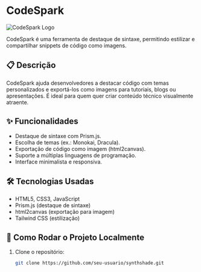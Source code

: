 # CodeSpark

![CodeSpark Logo](https://via.placeholder.com/150) <!-- Substitua por um logo real -->

CodeSpark é uma ferramenta de destaque de sintaxe, permitindo estilizar e compartilhar snippets de código como imagens.

## 📋 Descrição

CodeSpark ajuda desenvolvedores a destacar código com temas personalizados e exportá-los como imagens para tutoriais, blogs ou apresentações. É ideal para quem quer criar conteúdo técnico visualmente atraente.

## ✨ Funcionalidades

- Destaque de sintaxe com Prism.js.
- Escolha de temas (ex.: Monokai, Dracula).
- Exportação de código como imagem (html2canvas).
- Suporte a múltiplas linguagens de programação.
- Interface minimalista e responsiva.

## 🛠 Tecnologias Usadas

- HTML5, CSS3, JavaScript
- Prism.js (destaque de sintaxe)
- html2canvas (exportação para imagem)
- Tailwind CSS (estilização)

## 🚀 Como Rodar o Projeto Localmente

1. Clone o repositório:
   ```bash
   git clone https://github.com/seu-usuario/synthshade.git
